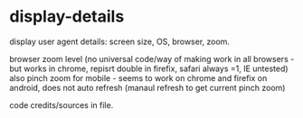 # display-details
display user agent details: screen size, OS, browser, zoom.

browser zoom level (no universal code/way of making work in all browsers - but works in chrome, repisrt double in firefix, safari always =1, IE untested)
also pinch zoom for mobile - seems to work on chrome and firefix on android, does not auto refresh (manaul refresh to get current pinch zoom)

code credits/sources in file.
